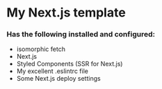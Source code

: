 # My Next.js template

### Has the following installed and configured:

- isomorphic fetch
- Next.js
- Styled Components (SSR for Next.js)
- My excellent .eslintrc file 
- Some Next.js deploy settings
